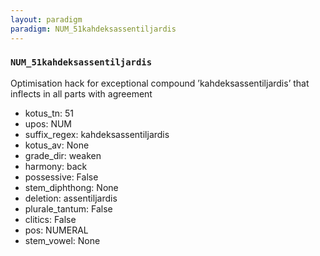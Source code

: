 ```yaml
---
layout: paradigm
paradigm: NUM_51kahdeksassentiljardis
---
```

### ` NUM_51kahdeksassentiljardis `

Optimisation hack for exceptional compound ’kahdeksassentiljardis’ that inflects in all parts with agreement
* kotus_tn: 51
* upos: NUM
* suffix_regex: kahdeksassentiljardis
* kotus_av: None
* grade_dir: weaken
* harmony: back
* possessive: False
* stem_diphthong: None
* deletion: assentiljardis
* plurale_tantum: False
* clitics: False
* pos: NUMERAL
* stem_vowel: None
